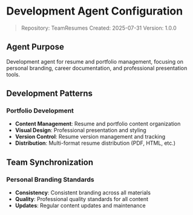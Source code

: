 # Development Agent Configuration

> Repository: TeamResumes
> Created: 2025-07-31
> Version: 1.0.0

## Agent Purpose

Development agent for resume and portfolio management, focusing on personal branding, career documentation, and professional presentation tools.

## Development Patterns

### Portfolio Development
- **Content Management**: Resume and portfolio content organization
- **Visual Design**: Professional presentation and styling
- **Version Control**: Resume version management and tracking
- **Distribution**: Multi-format resume distribution (PDF, HTML, etc.)

## Team Synchronization

### Personal Branding Standards
- **Consistency**: Consistent branding across all materials
- **Quality**: Professional quality standards for all content
- **Updates**: Regular content updates and maintenance